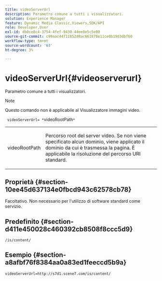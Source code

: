 ```yaml
---
title: videoServerUrl
description: Parametro comune a tutti i visualizzatori.
solution: Experience Manager
feature: Dynamic Media Classic,Viewers,SDK/API
role: Developer,User
exl-id: db0ce8c4-3754-4fef-9430-44ee8e5c5e80
source-git-commit: c99aac44711852d8ac661878e11ce0b19d3dbf60
workflow-type: tm+mt
source-wordcount: '63'
ht-degree: 3%

---
```


# videoServerUrl{#videoserverurl}

Parametro comune a tutti i visualizzatori.

>[!NOTE]
>
>Questo comando non è applicabile al Visualizzatore immagini video.

` videoServerUrl= *`videoRootPath`*`

<table id="table_9B98C97485DD4DEB8A6ECBCE8DF6B886"> 
 <tbody> 
  <tr> 
   <td colname="col1"> <p> <span class="codeph"> <span class="varname"> videoRootPath</span> </span> </p> </td> 
   <td colname="col2"> <p> Percorso root del server video. Se non viene specificato alcun dominio, viene applicato il dominio da cui è trasmessa la pagina. È applicabile la risoluzione del percorso URI standard. </p> </td> 
  </tr> 
 </tbody> 
</table>

## Proprietà {#section-10ee45d637134e0fbcd943c62578cb78}

Facoltativo. Non necessario per l&#39;utilizzo di software standard come servizio.

## Predefinito {#section-d411e450028c460392cb8508f8ccc5d9}

`/is/content/`

## Esempio {#section-a8afbf76f8384aa0a83ed1feeccd5b9a}

```
videoServerUrl=http://s7d1.scene7.com/is/content/
```
